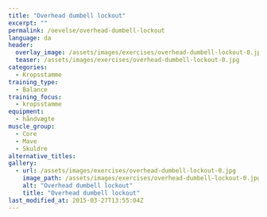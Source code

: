 ```yaml
---
title: "Overhead dumbell lockout"
excerpt: ""
permalink: /oevelse/overhead-dumbell-lockout
language: da
header:
  overlay_image: /assets/images/exercises/overhead-dumbell-lockout-0.jpg
  teaser: /assets/images/exercises/overhead-dumbell-lockout-0.jpg
categories:
  - Kropsstamme
training_type: 
  - Balance
training_focus: 
  - kropsstamme
equipment:
  - håndvægte
muscle_group:
  - Core
  - Mave
  - Skuldre
alternative_titles:
gallery:
  - url: /assets/images/exercises/overhead-dumbell-lockout-0.jpg
    image_path: /assets/images/exercises/overhead-dumbell-lockout-0.jpg
    alt: "Overhead dumbell lockout"
    title: "Overhead dumbell lockout"
last_modified_at: 2015-03-27T13:55:04Z
---
```



